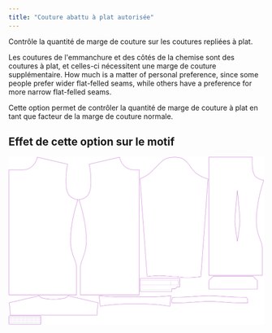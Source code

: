 ```yaml
---
title: "Couture abattu à plat autorisée"
---
```


Contrôle la quantité de marge de couture sur les coutures repliées à plat.

Les coutures de l'emmanchure et des côtés de la chemise sont des coutures à plat, et celles-ci nécessitent une marge de couture supplémentaire. How much is a matter of personal preference, since some people prefer wider flat-felled seams, while others have a preference for more narrow flat-felled seams.

Cette option permet de contrôler la quantité de marge de couture à plat en tant que facteur de la marge de couture normale.

## Effet de cette option sur le motif

![Cette image montre l'effet de cette option en superposant plusieurs variantes qui ont une valeur différente pour cette option](simon_ffsa_sample.svg "Effet de cette option sur le motif")
